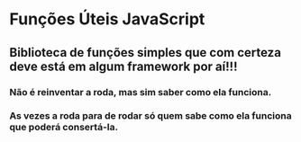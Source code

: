 # Funções Úteis JavaScript

## Biblioteca de funções simples que com certeza deve está em algum framework por aí!!!
### Não é reinventar a roda, mas sim saber como ela funciona.
### As vezes a roda para de rodar só quem sabe como ela funciona que poderá consertá-la.
